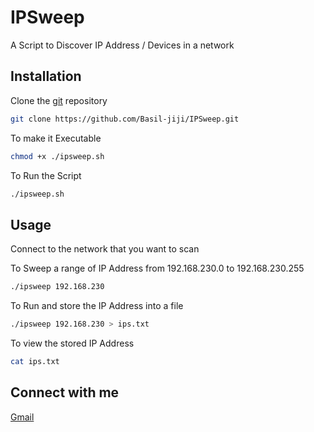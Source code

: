 # IPSweep

A Script to Discover IP Address / Devices in a network

## Installation

Clone the [git](https://github.com/Basil-jiji/IPSweep.git) repository
```bash
git clone https://github.com/Basil-jiji/IPSweep.git
```
To make it Executable
```bash
chmod +x ./ipsweep.sh
```
To Run the Script
```bash
./ipsweep.sh
```
## Usage

Connect to the network that you want to scan

To Sweep a range of IP Address from 192.168.230.0 to 192.168.230.255
```bash
./ipsweep 192.168.230
```
To Run and store the IP Address into a file
```bash
./ipsweep 192.168.230 > ips.txt
```
To view the stored IP Address
```bash
cat ips.txt
```
## Connect with me
[Gmail](mailto:basiljiji2015@gmail.com)
